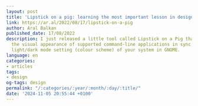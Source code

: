 ```yaml
---
layout: post
title: 'Lipstick on a pig: learning the most important lesson in design'
link: https://ar.al/2022/08/17/lipstick-on-a-pig
author: Aral Balkan
published_date: 17/08/2022
description: I just released a little tool called Lipstick on a Pig that helps keep
  the visual appearance of supported command-line applications in sync with the current
  light/dark mode setting (colour scheme) of your system in GNOME.
language: en
categories:
- articles
tags:
- design
og-tags: design
permalink: "/:categories/:year/:month/:day/:title/"
date: '2024-11-05 20:55:44 +0100'
---
```

